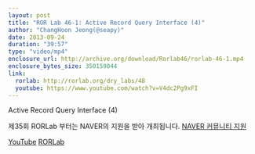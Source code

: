 ```yaml
---
layout: post
title: "ROR Lab 46-1: Active Record Query Interface (4)"
author: "ChangHoon Jeong(@seapy)"
date: 2013-09-24
duration: "39:57"
type: "video/mp4"
enclosure_url: http://archive.org/download/Rorlab46/rorlab-46-1.mp4
enclosure_bytes_size: 350159044
link:
  rorlab: http://rorlab.org/dry_labs/48
  youtube: https://www.youtube.com/watch?v=V4dc2Pg9xFI
---
```


<p>Active Record Query Interface (4)</p>

<p>제35회 RORLab 부터는 NAVER의 지원을 받아 개최됩니다. <a href="http://developer.naver.com/wiki/pages/Community">NAVER 커뮤니티 지원</a></p>

<div class="btn-group">
  <a class="btn btn-default btn-xs" href="{{ page.link.youtube }}">YouTube</a>
  <a class="btn btn-default btn-xs" href="{{ page.link.rorlab }}">RORLab</a>
</div>